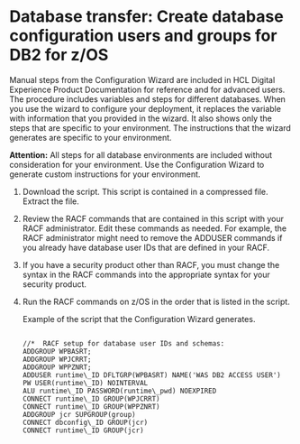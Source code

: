 # Database transfer: Create database configuration users and groups for DB2 for z/OS

Manual steps from the Configuration Wizard are included in HCL Digital Experience Product Documentation for reference and for advanced users. The procedure includes variables and steps for different databases. When you use the wizard to configure your deployment, it replaces the variable with information that you provided in the wizard. It also shows only the steps that are specific to your environment. The instructions that the wizard generates are specific to your environment.

**Attention:** All steps for all database environments are included without consideration for your environment. Use the Configuration Wizard to generate custom instructions for your environment.

1.  Download the script. This script is contained in a compressed file. Extract the file.

2.  Review the RACF commands that are contained in this script with your RACF administrator. Edit these commands as needed. For example, the RACF administrator might need to remove the ADDUSER commands if you already have database user IDs that are defined in your RACF.

3.  If you have a security product other than RACF, you must change the syntax in the RACF commands into the appropriate syntax for your security product.

4.  Run the RACF commands on z/OS in the order that is listed in the script.

    Example of the script that the Configuration Wizard generates.

    ```
    
    //*  RACF setup for database user IDs and schemas:
    ADDGROUP WPBASRT;
    ADDGROUP WPJCRRT;
    ADDGROUP WPPZNRT;
    ADDUSER runtime\_ID DFLTGRP(WPBASRT) NAME('WAS DB2 ACCESS USER')
    PW USER(runtime\_ID) NOINTERVAL
    ALU runtime\_ID PASSWORD(runtime\_pwd) NOEXPIRED
    CONNECT runtime\_ID GROUP(WPJCRRT)
    CONNECT runtime\_ID GROUP(WPPZNRT)
    ADDGROUP jcr SUPGROUP(group)
    CONNECT dbconfig\_ID GROUP(jcr)
    CONNECT runtime\_ID GROUP(jcr)
    ```



